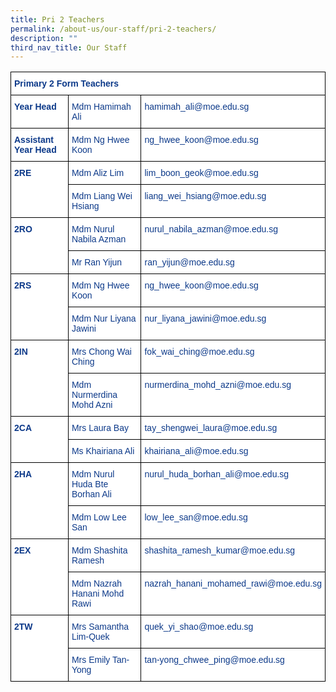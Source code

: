 ```yaml
---
title: Pri 2 Teachers
permalink: /about-us/our-staff/pri-2-teachers/
description: ""
third_nav_title: Our Staff
---
```

<style type="text/css">
.tg  {border-collapse:collapse;border-spacing:0;}
.tg td{border-color:black;border-style:solid;border-width:1px;font-family:Arial, sans-serif;font-size:14px;
  overflow:hidden;padding:10px 5px;word-break:normal;}
.tg th{border-color:black;border-style:solid;border-width:1px;font-family:Arial, sans-serif;font-size:14px;
  font-weight:normal;overflow:hidden;padding:10px 5px;word-break:normal;}
.tg .tg-ifvt{background-color:#FFF;color:#0C3989;font-weight:bold;text-align:left;vertical-align:top}
.tg .tg-vvbc{background-color:#FFF;color:#0C3989;text-align:left;vertical-align:top}
</style>
<table class="tg">
<thead>
  <tr>
    <th class="tg-ifvt" colspan="3" style="border: 1px solid black">Primary 2 Form Teachers</th>
  </tr>
</thead>
<tbody>
  <tr>
    <td class="tg-ifvt" style="border: 1px solid black"><b>Year Head</b></td>
    <td class="tg-vvbc" style="border: 1px solid black"><span style="font-weight:400;color:#0C3989">Mdm Hamimah Ali</span></td>
    <td class="tg-vvbc" style="border: 1px solid black"><span style="font-weight:400;color:#0C3989">hamimah_ali@moe.edu.sg</span></td>
  </tr>
  <tr>
    <td class="tg-ifvt" style="border: 1px solid black"><b>Assistant Year Head</b></td>
    <td class="tg-vvbc" style="border: 1px solid black"><span style="font-weight:400;color:#0C3989">Mdm Ng Hwee Koon</span></td>
    <td class="tg-vvbc" style="border: 1px solid black"><span style="font-weight:400;color:#0C3989">ng_hwee_koon@moe.edu.sg</span></td>
  </tr>
  <tr>
    <td class="tg-ifvt" rowspan="2" style="border: 1px solid black"><b>2RE</b></td>
    <td class="tg-vvbc" style="border: 1px solid black">Mdm Aliz Lim</td>
    <td class="tg-vvbc" style="border: 1px solid black">lim_boon_geok@moe.edu.sg</td>
  </tr>
  <tr>
    <td class="tg-vvbc" style="border: 1px solid black">Mdm Liang Wei Hsiang</td>
    <td class="tg-vvbc" style="border: 1px solid black">liang_wei_hsiang@moe.edu.sg</td>
  </tr>
  <tr>
    <td class="tg-ifvt" rowspan="2" style="border: 1px solid black"><b>2RO</b></td>
    <td class="tg-vvbc" style="border: 1px solid black">Mdm Nurul Nabila Azman</td>
    <td class="tg-vvbc" style="border: 1px solid black">nurul_nabila_azman@moe.edu.sg</td>
  </tr>
  <tr>
    <td class="tg-vvbc" style="border: 1px solid black"><span style="font-weight:400;color:#0C3989">Mr Ran Yijun</span></td>
    <td class="tg-vvbc" style="border: 1px solid black"><span style="font-weight:400;color:#0C3989">ran_yijun@moe.edu.sg</span></td>
  </tr>
  <tr>
    <td class="tg-ifvt" rowspan="2" style="border: 1px solid black"><b>2RS</b></td>
    <td class="tg-vvbc" style="border: 1px solid black"><span style="font-weight:400;color:#0C3989">Mdm Ng Hwee Koon</span></td>
    <td class="tg-vvbc" style="border: 1px solid black"><span style="font-weight:400;color:#0C3989">ng_hwee_koon@moe.edu.sg</span></td>
  </tr>
  <tr>
    <td class="tg-vvbc" style="border: 1px solid black">Mdm Nur Liyana Jawini</td>
    <td class="tg-vvbc" style="border: 1px solid black">nur_liyana_jawini@moe.edu.sg</td>
  </tr>
  <tr>
    <td class="tg-ifvt" rowspan="2" style="border: 1px solid black"><b>2IN</b></td>
    <td class="tg-vvbc" style="border: 1px solid black">Mrs Chong Wai Ching</td>
    <td class="tg-vvbc" style="border: 1px solid black">fok_wai_ching@moe.edu.sg</td>
  </tr>
  <tr>
    <td class="tg-vvbc" style="border: 1px solid black">Mdm Nurmerdina Mohd Azni</td>
    <td class="tg-vvbc" style="border: 1px solid black">nurmerdina_mohd_azni@moe.edu.sg</td>
  </tr>
  <tr>
    <td class="tg-ifvt" rowspan="2" style="border: 1px solid black"><b>2CA</b></td>
    <td class="tg-vvbc" style="border: 1px solid black">Mrs Laura Bay</td>
    <td class="tg-vvbc" style="border: 1px solid black">tay_shengwei_laura@moe.edu.sg</td>
  </tr>
  <tr>
    <td class="tg-vvbc" style="border: 1px solid black"><span style="font-weight:400;color:#0C3989">Ms Khairiana Ali</span></td>
    <td class="tg-vvbc" style="border: 1px solid black"><span style="font-weight:400;color:#0C3989">khairiana_ali@moe.edu.sg</span></td>
  </tr>
  <tr>
    <td class="tg-ifvt" rowspan="2" style="border: 1px solid black"><b>2HA</b></td>
    <td class="tg-vvbc" style="border: 1px solid black">Mdm Nurul Huda Bte Borhan Ali</td>
    <td class="tg-vvbc" style="border: 1px solid black">nurul_huda_borhan_ali@moe.edu.sg</td>
  </tr>
  <tr>
    <td class="tg-vvbc" style="border: 1px solid black">Mdm Low Lee San</td>
    <td class="tg-vvbc" style="border: 1px solid black">low_lee_san@moe.edu.sg</td>
  </tr>
  <tr>
    <td class="tg-ifvt" rowspan="2" style="border: 1px solid black"><b>2EX</b></td>
    <td class="tg-vvbc" style="border: 1px solid black"><span style="font-weight:400;color:#0C3989">Mdm Shashita Ramesh</span></td>
    <td class="tg-vvbc" style="border: 1px solid black"><span style="font-weight:400;color:#0C3989">shashita_ramesh_kumar@moe.edu.sg</span></td>
  </tr>
  <tr>
    <td class="tg-vvbc" style="border: 1px solid black">Mdm Nazrah Hanani Mohd Rawi</td>
    <td class="tg-vvbc" style="border: 1px solid black">nazrah_hanani_mohamed_rawi@moe.edu.sg</td>
  </tr>
  <tr>
    <td class="tg-ifvt" rowspan="2" style="border: 1px solid black"><b>2TW</b></td>
    <td class="tg-vvbc" style="border: 1px solid black">Mrs Samantha Lim-Quek</td>
    <td class="tg-vvbc" style="border: 1px solid black">quek_yi_shao@moe.edu.sg</td>
  </tr>
  <tr>
    <td class="tg-vvbc" style="border: 1px solid black"><span style="font-weight:400;color:#0C3989">Mrs Emily Tan-Yong</span></td>
    <td class="tg-vvbc" style="border: 1px solid black"><span style="font-weight:400;color:#0C3989">tan-yong_chwee_ping@moe.edu.sg</span></td>
  </tr>
</tbody>
</table>